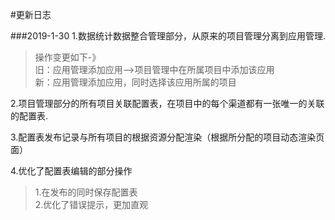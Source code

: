 #更新日志

###2019-1-30
 1.数据统计数据整合管理部分，从原来的项目管理分离到应用管理.
  >操作变更如下-》<br>
  旧：应用管理添加应用-->项目管理中在所属项目中添加该应用<br>
  新：应用管理添加应用，同时选择该应用所属的项目
  
 2.项目管理部分的所有项目关联配置表，在项目中的每个渠道都有一张唯一的关联的配置表.
 
 3.配置表发布记录与所有项目的根据资源分配渲染（根据所分配的项目动态渲染页面）
 
 4.优化了配置表编辑的部分操作
 >1.在发布的同时保存配置表<br>
  2.优化了错误提示，更加直观
 
 

 
